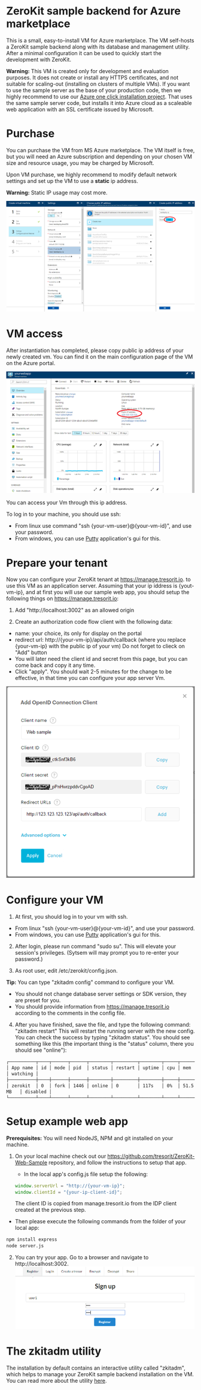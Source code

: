 # ZeroKit sample backend for Azure marketplace
This is a small, easy-to-install VM for Azure marketplace. The VM self-hosts a ZeroKit sample backend along with its database and management utility. After a minimal configuration it can be used to quickly start the development with ZeroKit.

**Warning:** This VM is created only for development and evaluation purposes. It does not create or install any HTTPS certificates, and not suitable for scaling-out (installing on clusters of multiple VMs).
If you want to use the sample server as the base of your production code, then we highly recommend to use our [Azure one click installation project](https://github.com/tresorit/ZeroKit-Azure-backend-sample). That uses the same sample server code, but installs it into Azure cloud as a scaleable web application with an SSL certificate issued by Microsoft.

# Purchase
You can purchase the VM from MS Azure marketplace. The VM itself is free, but you will need an Azure subscription and depending on your chosen VM size and resource usage, you may be charged by Microsoft.

Upon VM purchase, we highly recommend to modify default network settings and set up the VM to use a **static** ip address.

**Warning:** Static IP usage may cost more.

![Static IP setting](https://github.com/tresorit/ZeroKit-Azure-marketplace-vm/raw/master/.images/azure-purchase-static-ip.PNG)

# VM access
After instantiation has completed, please copy public ip address of your newly created vm. You can find it on the main configuration page of the VM on the Azure portal.

![Azure VM dashboard](https://github.com/tresorit/ZeroKit-Azure-marketplace-vm/raw/master/.images/azure-vm-dashboard.PNG)

You can access your Vm through this ip address.

To log in to your machine, you should use ssh:
- From linux use command "ssh {your-vm-user}@{your-vm-id}", and use your password.
- From windows, you can use [Putty](http://www.putty.org/) application's gui for this.

# Prepare your tenant
Now you can configure your ZeroKit tenant at https://manage.tresorit.io. to use this VM as an application server. Assuming that your ip iddress is {yout-vm-ip}, and at first you will use our sample web app, you should setup the following things on https://manage.tresorit.io:

 1.  Add "http://localhost:3002" as an allowed origin

 2. Create an authorization code flow client with the following data:
  - name: your choice, its only for display on the portal
  - redirect url: http://{your-vm-ip}/api/auth/callback   (where you replace {your-vm-ip} with the public ip of your vm)
    Do not forget to clieck on "Add" button
  - You will later need the client id and secret from this page, but you can come back and copy it any time.
  - Click "apply". You should wait 2-5 minutes for the change to be effective, in that time you can configure your app server Vm.

  ![IDP client configuration](https://github.com/tresorit/ZeroKit-Azure-marketplace-vm/raw/master/.images/tenant-idp-web-client.PNG)

# Configure your VM

1. At first, you should log in to your vm with ssh.
  - From linux "ssh {your-vm-user}@{your-vm-id}", and use your password.
  - From windows, you can use [Putty](http://www.putty.org) application's gui for this.

2. After login, please run command "sudo su". This will elevate your session's privileges. (Sytsem will may prompt you to re-enter your password.)

3. As root user, edit /etc/zerokit/config.json.

**Tip:** You can type "zkitadm config" command to configure your VM.
- You should not change database server settings or SDK version, they are preset for you.
- You should provide information from https://manage.tresorit.io according to the comments in the config file.

4. After you have finished, save the file, and type the following command: "zkitadm restart"
  This will restart the running server with the new config.
  You can check the success by typing "zkitadm status". You should see something like this (the important thing is the "status" column, there you should see "online"):
  ```
  ┌──────────┬────┬──────┬──────┬────────┬─────────┬────────┬─────┬───────────┬──────────┐
  │ App name │ id │ mode │ pid  │ status │ restart │ uptime │ cpu │ mem       │ watching │
  ├──────────┼────┼──────┼──────┼────────┼─────────┼────────┼─────┼───────────┼──────────┤
  │ zerokit  │ 0  │ fork │ 1446 │ online │ 0       │ 117s   │ 0%  │ 51.5 MB   │ disabled │
  └──────────┴────┴──────┴──────┴────────┴─────────┴────────┴─────┴───────────┴──────────┘
  ```
# Setup example web app
**Prerequisites:** You will need NodeJS, NPM and git installed on your machine.
1. On your local machine check out our https://github.com/tresorit/ZeroKit-Web-Sample repository, and follow the instructions to setup that app.
    - In the local app's config.js file setup the following:
   ```js
   window.serverUrl = "http://{your-vm-ip}";
   window.clientId = "{your-ip-client-id}";
   ```

     The client ID is copied from manage.tresorit.io from the IDP client created at the previous step.

  - Then please execute the following commands from the folder of your local app:
  ```bash
  npm install express
  node server.js
  ```
2.  You can try your app. Go to a browser and navigate to http://localhost:3002.
![IDP client configuration](https://github.com/tresorit/ZeroKit-Azure-marketplace-vm/raw/master/.images/web-sample-client.PNG)

# The zkitadm utility
The installation by default contains an interactive utility called "zkitadm", which helps to manage your ZeroKit sample backend installation on the VM.
You can read more about the utility [here](https://github.com/tresorit/ZeroKit-Azure-marketplace-vm/tree/master/zkitadm).
